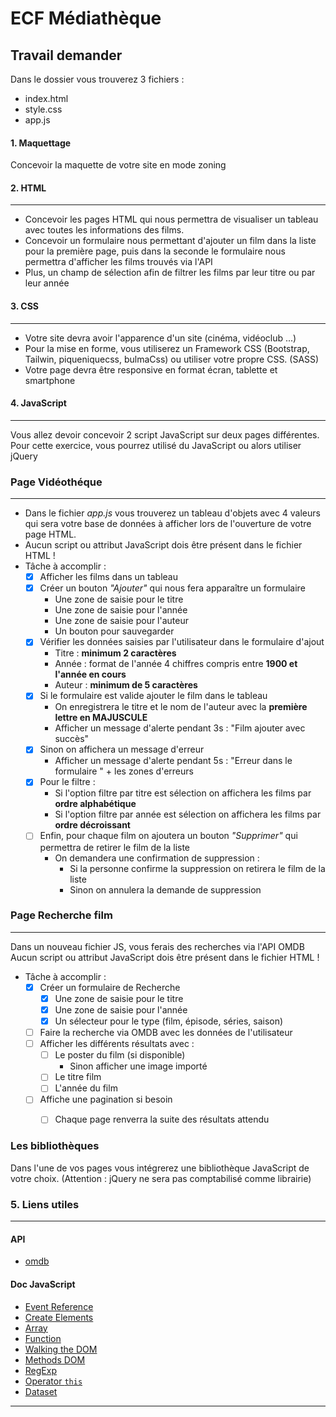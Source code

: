 # ECF Médiathèque


## Travail demander

Dans le dossier vous trouverez 3 fichiers :
- index.html
- style.css
- app.js

#### 1. Maquettage

Concevoir la maquette de votre site en mode zoning

#### 2. HTML
---

- Concevoir les pages HTML qui nous permettra de visualiser un tableau avec toutes les informations des films.
- Concevoir un formulaire nous permettant d'ajouter un film dans la liste pour la première page, puis dans la seconde le formulaire nous permettra d'afficher les films trouvés via l'API
- Plus, un champ de sélection afin de filtrer les films par leur titre ou par leur année


#### 3. CSS
---

- Votre site devra avoir l'apparence d'un site (cinéma, vidéoclub ...)
- Pour la mise en forme, vous utiliserez un Framework CSS (Bootstrap, Tailwin, piqueniquecss, bulmaCss)  ou utiliser votre propre CSS. (SASS)
- Votre page devra être responsive en format écran, tablette et smartphone


#### 4. JavaScript
---

Vous allez devoir concevoir 2 script JavaScript sur deux pages différentes. 
Pour cette exercice, vous pourrez utilisé du JavaScript ou alors utiliser jQuery

### Page Vidéothéque
---

- Dans le fichier *app.js* vous trouverez un tableau d'objets avec 4 valeurs qui sera votre base de données à afficher lors de l'ouverture de votre page HTML.
- Aucun script ou attribut JavaScript dois être présent dans le fichier HTML !
- Tâche à accomplir :
    - [x] Afficher les films dans un tableau
    - [x] Créer un bouton *"Ajouter"* qui nous fera apparaître un formulaire
        - Une zone de saisie pour le titre
        - Une zone de saisie pour l'année
        - Une zone de saisie pour l'auteur
        - Un bouton pour sauvegarder
    - [x] Vérifier les données saisies par l'utilisateur dans le formulaire d'ajout
        - Titre : **minimum 2 caractères**
        - Année : format de l'année 4 chiffres compris entre **1900 et l'année en cours**
        - Auteur : **minimum de 5 caractères**
    - [x] Si le formulaire est valide ajouter le film dans le tableau
        - On enregistrera le titre et le nom de l'auteur avec la **première lettre en MAJUSCULE**
        - Afficher un message d'alerte pendant 3s : "Film ajouter avec succès"
    - [x] Sinon on affichera un message d'erreur
        - Afficher un message d'alerte pendant 5s : "Erreur dans le formulaire " + les zones d'erreurs
    - [x] Pour le filtre :
        - Si l'option filtre par titre est sélection on affichera les films par **ordre alphabétique**
        - Si l'option filtre par année est sélection on affichera les films par **ordre  décroissant**
    - [ ] Enfin, pour chaque film on ajoutera un bouton *"Supprimer"* qui permettra de retirer le film de la liste
        - On demandera une confirmation de suppression :
            - Si la personne confirme la suppression on retirera le film de la liste
            - Sinon on annulera la demande de suppression


### Page Recherche film
---
Dans un nouveau fichier JS, vous ferais des recherches via l'API OMDB 
Aucun script ou attribut JavaScript dois être présent dans le fichier HTML !

- Tâche à accomplir :
  - [x] Créer un formulaire de Recherche
    - [x] Une zone de saisie pour le titre
    - [x] Une zone de saisie pour l'année
    - [x] Un sélecteur pour le type (film, épisode, séries, saison)
  - [ ] Faire la recherche via OMDB avec les données de l'utilisateur 
  - [ ] Afficher les différents résultats avec :
    - [ ] Le poster du film (si disponible)
      - Sinon afficher une image importé
    - [ ] Le titre film
    - [ ] L'année du film
  - [ ] Affiche une pagination si besoin
    - [ ] Chaque page renverra la suite des résultats attendu 


### Les bibliothèques

Dans l'une de vos pages vous intégrerez une bibliothèque JavaScript de votre choix. (Attention : jQuery ne sera pas comptabilisé comme librairie)

### 5. Liens utiles
---
#### API 
- [omdb](https://www.omdbapi.com/)

#### Doc JavaScript
- [Event Reference](https://developer.mozilla.org/en-US/docs/Web/Events)
- [Create Elements](https://developer.mozilla.org/en-US/docs/Web/API/Document/createElement)
- [Array](https://developer.mozilla.org/en-US/docs/Web/JavaScript/Reference/Global_Objects/Array)
- [Function](https://developer.mozilla.org/en-US/docs/Glossary/Function)
- [Walking the DOM](https://javascript.info/dom-navigation)
- [Methods DOM](https://developer.mozilla.org/en-US/docs/Web/API/Document/createElement#See_also)
- [RegExp](https://developer.mozilla.org/en-US/docs/Web/JavaScript/Reference/Global_Objects/RegExp)
- [Operator `this`](https://developer.mozilla.org/en-US/docs/Web/JavaScript/Reference/Operators/this)
- [Dataset](https://developer.mozilla.org/en-US/docs/Web/HTML/Global_attributes/data-*)
---